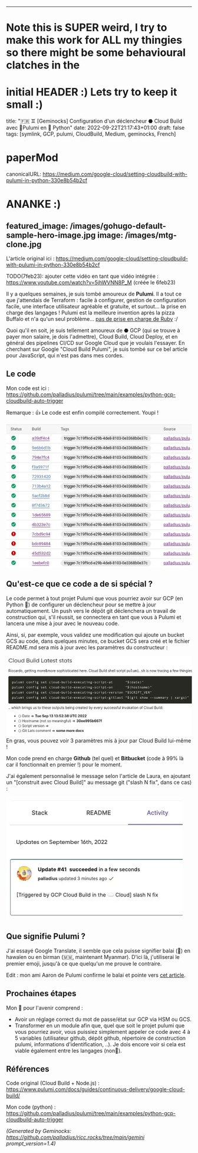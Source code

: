 <!-- Generated by Geminock vVER . cache_key='4dad3ca9941a91c01b8f0aaf37214cfaa1e22b53c47d93a9f1bec2a1e20dfd89-fr.yaml' --> 
---
# Note this is SUPER weird, I try to make this work for ALL my thingies so there might be some behavioural clatches in the
# initial HEADER :) Lets try to keep it small :)
title: "🇫🇷 ♊ [Geminocks] Configuration d'un déclencheur ⬣ Cloud Build avec 🧹Pulumi en 🐍 Python"
date: 2022-09-22T21:17:43+01:00
draft: false
tags: [symlink, GCP, pulumi, CloudBuild, Medium, geminocks, French]
# paperMod
canonicalURL: https://medium.com/google-cloud/setting-cloudbuild-with-pulumi-in-python-330e8b54b2cf
# ANANKE :)
featured_image: /images/gohugo-default-sample-hero-image.jpg
image: /images/mtg-clone.jpg
---

L'article original ici :  https://medium.com/google-cloud/setting-cloudbuild-with-pulumi-in-python-330e8b54b2cf

TODO(7feb23): ajouter cette vidéo en tant que vidéo intégrée : https://www.youtube.com/watch?v=5jhWVNN8P_M (créée le 6feb23)

Il y a quelques semaines, je suis tombé amoureux de **Pulumi**. Il a tout ce que j'attendais de Terraform : facile à configurer, gestion de configuration facile, une interface utilisateur agréable et gratuite, et surtout... la prise en charge des langages ! Pulumi est la meilleure invention après la pizza Buffalo et n'a qu'un seul problème... [pas de prise en charge de Ruby](https://github.com/pulumi/pulumi/issues/132) :/

Quoi qu'il en soit, je suis tellement amoureux de ⬣ GCP (qui se trouve à payer mon salaire, je dois l'admettre), Cloud Build, Cloud Deploy, et en général des pipelines CI/CD sur Google Cloud que je voulais l'essayer. En cherchant sur Google "Cloud Build Pulumi", je suis tombé sur ce bel article pour JavaScript, qui n'est pas dans mes cordes.

## Le code

Mon code est ici : https://github.com/palladius/pulumi/tree/main/examples/python-gcp-cloudbuild-auto-trigger

Remarque : 👍 Le code est enfin compilé correctement. Youpi !

![cb-trigger-list](01-cb-trigger-list.webp)


## Qu'est-ce que ce code a de si spécial ?

Le code permet à tout projet Pulumi que vous pourriez avoir sur GCP (en Python 🐍) de configurer un déclencheur pour se mettre à jour automatiquement. Un push vers le dépôt git déclenchera un travail de construction qui, s'il réussit, se connectera en tant que vous à Pulumi et lancera une mise à jour avec le nouveau code.

Ainsi, si, par exemple, vous validez une modification qui ajoute un bucket GCS au code, dans quelques minutes, ce bucket GCS sera créé et le fichier README.md sera mis à jour avec les paramètres du constructeur :

![cb-trigger-list](02-pulumi-commands.webp)
En gras, vous pouvez voir 3 paramètres mis à jour par Cloud Build lui-même !

Mon code prend en charge **Github** (tel quel) et **Bitbucket** (code à 99% là car il fonctionnait en premier !) pour le moment.

J'ai également personnalisé le message selon l'article de Laura, en ajoutant un "[construit avec Cloud Build]" au message git ("slash N fix", dans ce cas) :

![Voir sur le site Web de Pulumi](03-trigger-build-on-pulumi-site.webp)

## Que signifie Pulumi ?

J'ai essayé Google Translate, il semble que cela puisse signifier balai (🧹) en hawaïen ou en birman (🇲🇲, maintenant Myanmar). D'ici là, j'utiliserai le premier emoji, jusqu'à ce que quelqu'un me prouve le contraire.

Edit : mon ami Aaron de Pulumi confirme le balai et pointe vers [cet article](http://joeduffyblog.com/2018/06/18/hello-pulumi/).

##  Prochaines étapes
Mon 📝 pour l'avenir comprend :

* Avoir un réglage correct du mot de passe/état sur GCP via HSM ou GCS.
* Transformer en un module afin que, quel que soit le projet pulumi que vous pourriez avoir, vous puissiez simplement appeler ce code avec 4 à 5 variables (utilisateur github, dépôt github, répertoire de construction pulumi, informations d'identification, ..). Je dois encore voir si cela est viable également entre les langages (non🐍).

## Références

Code original (Cloud Build + Node.js) : https://www.pulumi.com/docs/guides/continuous-delivery/google-cloud-build/

Mon code (python) : https://github.com/palladius/pulumi/tree/main/examples/python-gcp-cloudbuild-auto-trigger


*(Generated by Geminocks: https://github.com/palladius/ricc.rocks/tree/main/gemini prompt_version=1.4)*